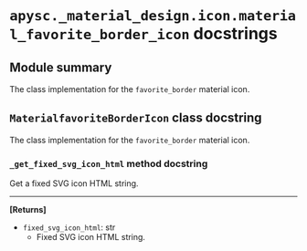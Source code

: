 # `apysc._material_design.icon.material_favorite_border_icon` docstrings

## Module summary

The class implementation for the `favorite_border` material icon.

## `MaterialfavoriteBorderIcon` class docstring

The class implementation for the `favorite_border` material icon.

### `_get_fixed_svg_icon_html` method docstring

Get a fixed SVG icon HTML string.<hr>

**[Returns]**

- `fixed_svg_icon_html`: str
  - Fixed SVG icon HTML string.